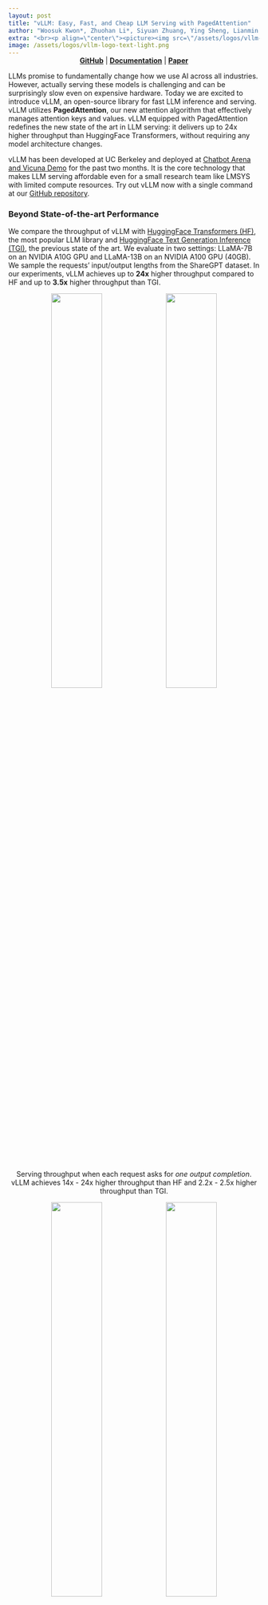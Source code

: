```yaml
---
layout: post
title: "vLLM: Easy, Fast, and Cheap LLM Serving with PagedAttention"
author: "Woosuk Kwon*, Zhuohan Li*, Siyuan Zhuang, Ying Sheng, Lianmin Zheng, Cody Yu, Joey Gonzalez, Hao Zhang, and Ion Stoica (* Equal Contribution)"
extra: "<br><p align=\"center\"><picture><img src=\"/assets/logos/vllm-logo-text-light.png\" width=\"65%\"></picture></p><br>"
image: /assets/logos/vllm-logo-text-light.png
---
```

<p align="center" style="margin-top:-15px">
<a href="https://github.com/vllm-project/vllm"><b>GitHub</b></a> | <a href="https://vllm.readthedocs.io/en/latest/"><b>Documentation</b></a> | <a href="https://arxiv.org/pdf/2309.06180.pdf"><b>Paper</b></a>
</p>


LLMs promise to fundamentally change how we use AI across all industries. However, actually serving these models is challenging and can be surprisingly slow even on expensive hardware. Today we are excited to introduce vLLM, an open-source library for fast LLM inference and serving. vLLM utilizes **PagedAttention**, our new attention algorithm that effectively manages attention keys and values. vLLM equipped with PagedAttention redefines the new state of the art in LLM serving: it delivers up to 24x higher throughput than HuggingFace Transformers, without requiring any model architecture changes.

vLLM has been developed at UC Berkeley and deployed at [Chatbot Arena and Vicuna Demo](https://chat.lmsys.org) for the past two months. It is the core technology that makes LLM serving affordable even for a small research team like LMSYS with limited compute resources. Try out vLLM now with a single command at our [GitHub repository](https://github.com/vllm-project/vllm).


### Beyond State-of-the-art Performance

We compare the throughput of vLLM with [HuggingFace Transformers (HF)](https://huggingface.co/docs/transformers/main_classes/text_generation), the most popular LLM library and [HuggingFace Text Generation Inference (TGI)](https://github.com/huggingface/text-generation-inference), the previous state of the art. We evaluate in two settings: LLaMA-7B on an NVIDIA A10G GPU and LLaMA-13B on an NVIDIA A100 GPU (40GB). We sample the requests’ input/output lengths from the ShareGPT dataset. In our experiments, vLLM achieves up to **24x** higher throughput compared to HF and up to **3.5x** higher throughput than TGI.

<p align="center">
<picture>
<img src="/assets/figures/perf_a100_n1_light.png" width="45%">
</picture><picture>
<img src="/assets/figures/perf_a10g_n1_light.png" width="45%">
</picture><br>
Serving throughput when each request asks for <em> one output completion</em>. vLLM achieves 14x - 24x higher throughput than HF and 2.2x - 2.5x higher throughput than TGI.
</p>

<p align="center">
<picture>
<img src="/assets/figures/perf_a100_n3_light.png" width="45%">
</picture><picture>
<img src="/assets/figures/perf_a10g_n3_light.png" width="45%">
</picture>
<br>Serving throughput when each request asks for <em>three parallel output completions</em>. vLLM achieves 8.5x - 15x higher throughput than HF and 3.3x - 3.5x higher throughput than TGI.
</p>

### The Secret Sauce: PagedAttention

In vLLM, we identify that the performance of LLM serving is bottlenecked by memory. In the autoregressive decoding process, all the input tokens to the LLM produce their attention key and value tensors, and these tensors are kept in GPU memory to generate next tokens. These cached key and value tensors are often referred to as KV cache. The KV cache is
- *Large:* Takes up to 1.7GB for a single sequence in LLaMA-13B.
- *Dynamic:* Its size depends on the sequence length, which is highly variable and unpredictable.
As a result, efficiently managing the KV cache presents a significant challenge. We find that existing systems waste **60% – 80%** of memory due to fragmentation and over-reservation.

To address this problem, we introduce **PagedAttention**, an attention algorithm inspired by the classic idea of virtual memory and paging in operating systems. Unlike the traditional attention algorithms, PagedAttention allows storing continuous keys and values in non-contiguous memory space. Specifically, PagedAttention partitions the KV cache of each sequence into blocks, each block containing the keys and values for a fixed number of tokens. During the attention computation, the PagedAttention kernel identifies and fetches these blocks efficiently.

<p align="center">
<picture>
<img src="/assets/figures/annimation0.gif" width="80%">
</picture>
<br>
<em>PagedAttention:</em> KV Cache are partitioned into blocks. Blocks do not need to be contiguous in memory space.
</p>

Because the blocks do not need to be contiguous in memory, we can manage the keys and values in a more flexible way as in OS’s virtual memory: one can think of blocks as pages, tokens as bytes, and sequences as processes. The contiguous *logical blocks* of a sequence are mapped to non-contiguous *physical blocks* via a block table. The physical blocks are allocated on demand as new tokens are generated.

<p align="center">
<picture>
<img src="/assets/figures/annimation1.gif" width="100%">
</picture>
<br>
Example generation process for a request with PagedAttention.
</p>

In PagedAttention, memory waste only happens in the last block of a sequence. In practice, this results in near-optimal memory usage, with a mere waste of under 4%. This boost in memory efficiency proves highly beneficial: It allows the system to batch more sequences together, increase GPU utilization, and thereby significantly increase the throughput as shown in the performance result above.

PagedAttention has another key advantage: efficient memory sharing. For example, in *parallel sampling*, multiple output sequences are generated from the same prompt. In this case, the computation and memory for the prompt can be shared between the output sequences.

<p align="center">
<picture>
<img src="/assets/figures/annimation2.gif" width="80%">
</picture>
<br>
Example of parallel sampling.
</p>

PagedAttention naturally enables memory sharing through its block table. Similar to how processes share physical pages, different sequences in PagedAttention can share the blocks by mapping their logical blocks to the same physical block. To ensure safe sharing, PagedAttention keeps track of the reference counts of the physical blocks and implements the *Copy-on-Write* mechanism.

<p align="center">
<picture>
<img src="/assets/figures/annimation3.gif" width="100%">
</picture>
<br>
Example generation process for a request that samples multiple outputs.
</p>

PageAttention’s memory sharing greatly reduces the memory overhead of complex sampling algorithms, such as parallel sampling and beam search, cutting their memory usage by up to 55%. This can translate into up to 2.2x improvement in throughput. This makes such sampling methods practical in LLM services.

PagedAttention is the core technology behind vLLM, our LLM inference and serving engine that supports a variety of models with high performance and an easy-to-use interface. For more technical details about vLLM and PagedAttention, check out our [GitHub repo](https://github.com/vllm-project/vllm) and stay tuned for our paper.

### The Silent Hero Behind LMSYS Vicuna and Chatbot Arena

This April, [LMSYS](https://lmsys.org) developed the popular Vicuna chatbot models and made them publicly available. Since then, Vicuna has been served in [Chatbot Arena](https://arena.lmsys.org/) for millions of users. Initially, LMSYS FastChat adopted a HF Transformers based [serving backend](https://github.com/lm-sys/FastChat/blob/main/fastchat/serve/model_worker.py) to serve the chat demo. As the demo became more popular, the peak traffic ramped up several times, making the HF backend a significant bottleneck. The LMSYS and vLLM team have worked together and soon developed the FastChat-vLLM integration to use vLLM [as the new backend](https://github.com/lm-sys/FastChat/blob/main/fastchat/serve/vllm_worker.py) in order to support the growing demands (up to 5x more traffic). In an early [internal micro-benchmark](https://github.com/lm-sys/FastChat/blob/main/fastchat/serve/test_throughput.py) by LMSYS, the vLLM serving backend can **achieve up to 30x higher throughput than an initial HF backend.**

Since mid-April, the most popular models such as Vicuna, Koala, and LLaMA, have all been successfully served using the FastChat-vLLM integration – With FastChat as the multi-model chat serving frontend and vLLM as the inference backend, LMSYS is able to harness a limited number of university-sponsored GPUs to serve Vicuna to millions of users with *high throughput* and *low latency*. LMSYS is expanding the use of vLLM to a wider range of models, including Databricks Dolly, LAION’s OpenAsssiant, and Stability AI’s stableLM. The [support for more models](https://vllm.readthedocs.io/en/latest/models/supported_models.html) is being developed and forthcoming.

<p align="center">
<picture>
<img src="/assets/figures/lmsys_traffic.png" width="100%">
</picture>
<br>
Requests served by FastChat-vLLM integration in the Chatbot Arena between April to May. Indeed, more than half of the requests to Chatbot Arena use vLLM as the inference backend.
</p>

This utilization of vLLM has also significantly reduced operational costs. With vLLM, LMSYS was able to cut the number of GPUs used for serving the above traffic by 50%. vLLM has been handling an average of 30K requests daily and a peak of 60K, which is a clear demonstration of vLLM’s robustness.

### Get started with vLLM

Install vLLM with the following command (check out our [installation guide](https://vllm.readthedocs.io/en/latest/getting_started/installation.html) for more):

```bash
$ pip install vllm
```

vLLM can be used for both offline inference and online serving. To use vLLM for offline inference, you can import vLLM and use the `LLM` class in your Python scripts:

```python
from vllm import LLM

prompts = ["Hello, my name is", "The capital of France is"]  # Sample prompts.
llm = LLM(model="lmsys/vicuna-7b-v1.3")  # Create an LLM.
outputs = llm.generate(prompts)  # Generate texts from the prompts.
```

To use vLLM for online serving, you can start an OpenAI API-compatible server via:

```bash
$ python -m vllm.entrypoints.openai.api_server --model lmsys/vicuna-7b-v1.3
```

You can query the server with the same format as OpenAI API:

```bash
$ curl http://localhost:8000/v1/completions \
    -H "Content-Type: application/json" \
    -d '{
        "model": "lmsys/vicuna-7b-v1.3",
        "prompt": "San Francisco is a",
        "max_tokens": 7,
        "temperature": 0
    }'
```

For more ways to use vLLM, please check out the [quickstart guide](https://vllm.readthedocs.io/en/latest/getting_started/quickstart.html).

<br>

-----

*Blog written by Woosuk Kwon and Zhuohan Li (UC Berkeley). Special thanks to Hao Zhang for the integration of vLLM and FastChat and for writing the corresponding section. We thank the entire team — Siyuan Zhuang, Ying Sheng, Lianmin Zheng (UC Berkeley), Cody Yu (Independent Researcher), Joey Gonzalez (UC Berkeley), Hao Zhang (UC Berkeley & UCSD), and Ion Stoica (UC Berkeley).*